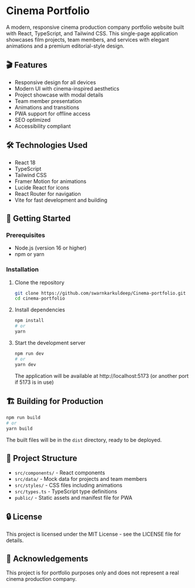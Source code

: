 # Cinema Portfolio

A modern, responsive cinema production company portfolio website built with React, TypeScript, and Tailwind CSS. This single-page application showcases film projects, team members, and services with elegant animations and a premium editorial-style design.

## 🎬 Features

- Responsive design for all devices
- Modern UI with cinema-inspired aesthetics
- Project showcase with modal details
- Team member presentation
- Animations and transitions
- PWA support for offline access
- SEO optimized
- Accessibility compliant

## 🛠️ Technologies Used

- React 18
- TypeScript
- Tailwind CSS
- Framer Motion for animations
- Lucide React for icons
- React Router for navigation
- Vite for fast development and building

## 🚀 Getting Started

### Prerequisites

- Node.js (version 16 or higher)
- npm or yarn

### Installation

1. Clone the repository
   ```bash
   git clone https://github.com/swarnkarkuldeep/Cinema-portfolio.git
   cd cinema-portfolio
   ```

2. Install dependencies
   ```bash
   npm install
   # or
   yarn
   ```

3. Start the development server
   ```bash
   npm run dev
   # or
   yarn dev
   ```
   The application will be available at http://localhost:5173 (or another port if 5173 is in use)

## 🏗️ Building for Production

```bash
npm run build
# or
yarn build
```

The built files will be in the `dist` directory, ready to be deployed.

## 📝 Project Structure

- `src/components/` - React components
- `src/data/` - Mock data for projects and team members
- `src/styles/` - CSS files including animations
- `src/types.ts` - TypeScript type definitions
- `public/` - Static assets and manifest file for PWA

## 🔒 License

This project is licensed under the MIT License - see the LICENSE file for details.

## 🙏 Acknowledgements

This project is for portfolio purposes only and does not represent a real cinema production company.

